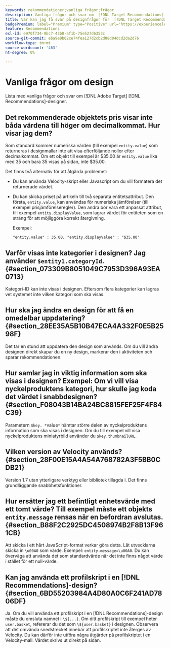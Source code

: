 ```yaml
---
keywords: rekommendationer;vanliga frågor;frågor
description: Vanliga frågor och svar om  [!DNL Target Recommendations] design.
title: Var kan jag få svar på designfrågor för  [!DNL Target Recommendations]?
badgePremium: label="Premium" type="Positive" url="https://experienceleague.adobe.com/docs/target/using/introduction/intro.html?lang=en#premium newtab=true" tooltip="Se vad som ingår i Target Premium."
feature: Recommendations
exl-id: e970f734-9bc7-43b8-af1b-75e527d6353c
source-git-commit: eba9e0b02ce74fea127d2cb2d08d04dcd2da2d76
workflow-type: tm+mt
source-wordcount: '463'
ht-degree: 0%

---
```


# Vanliga frågor om design

Lista med vanliga frågor och svar om [!DNL Adobe Target] [!DNL Recommendations]-designer.

## Det rekommenderade objektets pris visar inte båda värdena till höger om decimalkommat. Hur visar jag dem?

Som standard kommer numeriska värden (till exempel `entity.value`) som returneras i designmallar inte att visa efterföljande nollor efter decimalkommat. Om ett objekt till exempel är $35.00 är `entity.value` lika med 35 och bara 35 visas på sidan, inte $35.00.

Det finns två alternativ för att åtgärda problemet:

* Du kan använda Velocity-skript eller Javascript om du vill formatera det returnerade värdet.

* Du kan skicka priset på artikeln till två separata entitetsattribut. Den första, `entity.value`, kan användas för numeriska jämförelser (till exempel prisjämförelseregler). Den andra bör vara ett anpassat attribut, till exempel `entity.displayValue`, som lagrar värdet för entiteten som en sträng för att möjliggöra korrekt återgivning.

  Exempel:

  `"entity.value" : 35.00, "entity.displayValue" : "$35.00"`

## Varför visas inte kategorier i designen? Jag använder `$entity1.categoryId`. {#section_073309B8051049C7953D396A93EA0713}

Kategori-ID kan inte visas i designen. Eftersom flera kategorier kan lagras vet systemet inte vilken kategori som ska visas.

## Hur ska jag ändra en design för att få en omedelbar uppdatering? {#section_28EE35A5B10B47ECA4A332F0E5B2598F}

Det tar en stund att uppdatera den design som används. Om du vill ändra designen direkt skapar du en ny design, markerar den i aktiviteten och sparar rekommendationen.

## Hur samlar jag in viktig information som ska visas i designen? Exempel: Om vi vill visa nyckelproduktens kategori, hur skulle jag koda det värdet i snabbdesignen? {#section_F08043B14BA24BC8815FEF25F4F84C39}

Parametern `$key. *`value`*` hämtar större delen av nyckelproduktens information som ska visas i designen. Om du till exempel vill visa nyckelproduktens miniatyrbild använder du `$key.thumbnailURL`.

## Vilken version av Velocity används? {#section_28F00E15A4A54A768782A3F5BB0CDB21}

Version 1.7 utan ytterligare verktyg eller bibliotek tillagda i. Det finns grundläggande snabbhetsfunktioner.

## Hur ersätter jag ett befintligt enhetsvärde med ett tomt värde? Till exempel måste ett objekts `entity.message` rensas när en befordran avslutas. {#section_B88F2C2925DC4508974B2F8B13F961CB}

Att skicka i ett hårt JavaScript-format verkar göra detta. Låt utvecklarna skicka in `\u00A0` som värde. Exempel: `entity.message=\u00A0`. Du kan överväga att använda det som standardvärde när det inte finns något värde i stället för ett null-värde.

## Kan jag använda ett profilskript i en [!DNL Recommendations]-design? {#section_6BD55203984A4D80A0C6F241AD7806DF}

Ja. Om du vill använda ett profilskript i en [!DNL Recommendations]-design måste du omsluta namnet i `\${...}`. Om ditt profilskript till exempel heter `user.basket`, refererar du det som `\${user.basket}` i designen. Observera att det omvända snedstrecket innebär att profilskriptet inte återges av Velocity. Du kan därför inte utföra några åtgärder på profilskriptet i en Velocity-mall. Värdet skrivs ut direkt på sidan.
